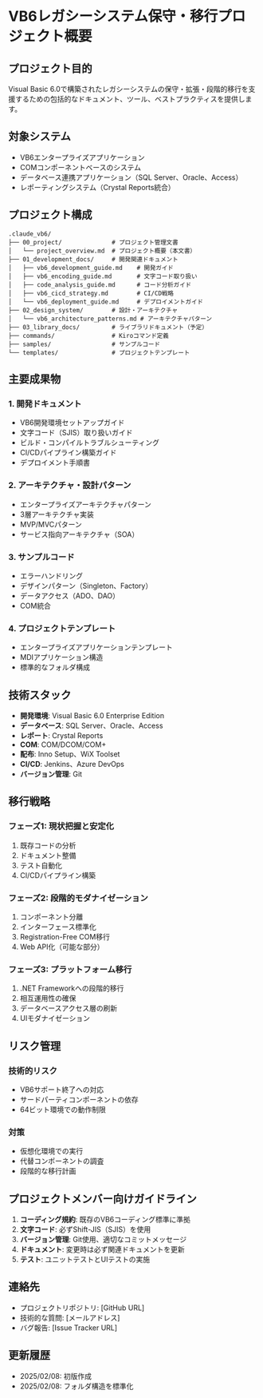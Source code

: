 # VB6レガシーシステム保守・移行プロジェクト概要

## プロジェクト目的

Visual Basic 6.0で構築されたレガシーシステムの保守・拡張・段階的移行を支援するための包括的なドキュメント、ツール、ベストプラクティスを提供します。

## 対象システム

- VB6エンタープライズアプリケーション
- COMコンポーネントベースのシステム
- データベース連携アプリケーション（SQL Server、Oracle、Access）
- レポーティングシステム（Crystal Reports統合）

## プロジェクト構成

```
.claude_vb6/
├── 00_project/              # プロジェクト管理文書
│   └── project_overview.md  # プロジェクト概要（本文書）
├── 01_development_docs/     # 開発関連ドキュメント
│   ├── vb6_development_guide.md    # 開発ガイド
│   ├── vb6_encoding_guide.md       # 文字コード取り扱い
│   ├── code_analysis_guide.md      # コード分析ガイド
│   ├── vb6_cicd_strategy.md        # CI/CD戦略
│   └── vb6_deployment_guide.md     # デプロイメントガイド
├── 02_design_system/        # 設計・アーキテクチャ
│   └── vb6_architecture_patterns.md # アーキテクチャパターン
├── 03_library_docs/         # ライブラリドキュメント（予定）
├── commands/                # Kiroコマンド定義
├── samples/                 # サンプルコード
└── templates/               # プロジェクトテンプレート
```

## 主要成果物

### 1. 開発ドキュメント
- VB6開発環境セットアップガイド
- 文字コード（SJIS）取り扱いガイド
- ビルド・コンパイルトラブルシューティング
- CI/CDパイプライン構築ガイド
- デプロイメント手順書

### 2. アーキテクチャ・設計パターン
- エンタープライズアーキテクチャパターン
- 3層アーキテクチャ実装
- MVP/MVCパターン
- サービス指向アーキテクチャ（SOA）

### 3. サンプルコード
- エラーハンドリング
- デザインパターン（Singleton、Factory）
- データアクセス（ADO、DAO）
- COM統合

### 4. プロジェクトテンプレート
- エンタープライズアプリケーションテンプレート
- MDIアプリケーション構造
- 標準的なフォルダ構成

## 技術スタック

- **開発環境**: Visual Basic 6.0 Enterprise Edition
- **データベース**: SQL Server、Oracle、Access
- **レポート**: Crystal Reports
- **COM**: COM/DCOM/COM+
- **配布**: Inno Setup、WiX Toolset
- **CI/CD**: Jenkins、Azure DevOps
- **バージョン管理**: Git

## 移行戦略

### フェーズ1: 現状把握と安定化
1. 既存コードの分析
2. ドキュメント整備
3. テスト自動化
4. CI/CDパイプライン構築

### フェーズ2: 段階的モダナイゼーション
1. コンポーネント分離
2. インターフェース標準化
3. Registration-Free COM移行
4. Web API化（可能な部分）

### フェーズ3: プラットフォーム移行
1. .NET Frameworkへの段階的移行
2. 相互運用性の確保
3. データベースアクセス層の刷新
4. UIモダナイゼーション

## リスク管理

### 技術的リスク
- VB6サポート終了への対応
- サードパーティコンポーネントの依存
- 64ビット環境での動作制限

### 対策
- 仮想化環境での実行
- 代替コンポーネントの調査
- 段階的な移行計画

## プロジェクトメンバー向けガイドライン

1. **コーディング規約**: 既存のVB6コーディング標準に準拠
2. **文字コード**: 必ずShift-JIS（SJIS）を使用
3. **バージョン管理**: Git使用、適切なコミットメッセージ
4. **ドキュメント**: 変更時は必ず関連ドキュメントを更新
5. **テスト**: ユニットテストとUIテストの実施

## 連絡先

- プロジェクトリポジトリ: [GitHub URL]
- 技術的な質問: [メールアドレス]
- バグ報告: [Issue Tracker URL]

## 更新履歴

- 2025/02/08: 初版作成
- 2025/02/08: フォルダ構造を標準化